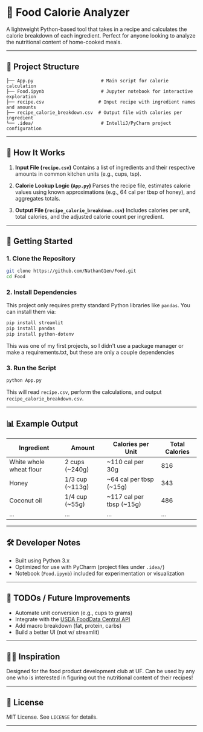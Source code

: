 
# 🍪 Food Calorie Analyzer

A lightweight Python-based tool that takes in a recipe and calculates the calorie breakdown of each ingredient. Perfect for anyone looking to analyze the nutritional content of home-cooked meals.

---

## 📁 Project Structure

```
├── App.py                         # Main script for calorie calculation
├── Food.ipynb                     # Jupyter notebook for interactive exploration
├── recipe.csv                    # Input recipe with ingredient names and amounts
├── recipe_calorie_breakdown.csv  # Output file with calories per ingredient
└── .idea/                         # IntelliJ/PyCharm project configuration
```

---

## 🧠 How It Works

1. **Input File (`recipe.csv`)**
   Contains a list of ingredients and their respective amounts in common kitchen units (e.g., cups, tsp).

2. **Calorie Lookup Logic (`App.py`)**
   Parses the recipe file, estimates calorie values using known approximations (e.g., 64 cal per tbsp of honey), and aggregates totals.

3. **Output File (`recipe_calorie_breakdown.csv`)**
   Includes calories per unit, total calories, and the adjusted calorie count per ingredient.

---

## 🚀 Getting Started

### 1. Clone the Repository

```bash
git clone https://github.com/NathanG1en/Food.git
cd Food
```

### 2. Install Dependencies

This project only requires pretty standard Python libraries like `pandas`. You can install them via:

```bash
pip install streamlit
pip install pandas 
pip install python-dotenv
```
This was one of my first projects, so I didn't use a package manager or make a requirements.txt, but these are only a couple dependencies 

### 3. Run the Script

```bash
python App.py
```

This will read `recipe.csv`, perform the calculations, and output `recipe_calorie_breakdown.csv`.

---

## 📊 Example Output

| Ingredient              | Amount           | Calories per Unit          | Total Calories |
| ----------------------- | ---------------- | -------------------------- | -------------- |
| White whole wheat flour | 2 cups (\~240g)  | \~110 cal per 30g          | 816            |
| Honey                   | 1/3 cup (\~113g) | \~64 cal per tbsp (\~15g)  | 343            |
| Coconut oil             | 1/4 cup (\~55g)  | \~117 cal per tbsp (\~15g) | 486            |
| ...                     | ...              | ...                        | ...            |

---

## 🛠 Developer Notes

* Built using Python 3.x
* Optimized for use with PyCharm (project files under `.idea/`)
* Notebook (`Food.ipynb`) included for experimentation or visualization

---

## 📌 TODOs / Future Improvements

* Automate unit conversion (e.g., cups to grams)
* Integrate with the [USDA FoodData Central API](https://fdc.nal.usda.gov/)
* Add macro breakdown (fat, protein, carbs)
* Build a better UI (not w/ streamlit) 

---

## 🧑‍🍳 Inspiration

Designed for the food product development club at UF. Can be used by any one who is interested in figuring out the nutritional content of their recipes!

---

## 📄 License

MIT License. See `LICENSE` for details.

---
